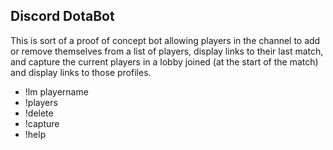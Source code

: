 ## Discord DotaBot

This is sort of a proof of concept bot allowing players in the channel to add or remove themselves from a list of players,
display links to their last match, and capture the current players in a lobby joined (at the start of the match) and display
links to those profiles.

* !lm playername
* !players 
* !delete
* !capture
* !help
